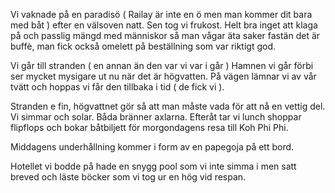 Vi vaknade på en paradisö ( Railay är inte en ö men man kommer dit bara med båt ) efter en välsoven natt. Sen tog vi frukost.
Helt bra inget att klaga på och passlig mängd med
människor så man vågar äta saker fastän
det är buffè, man fick också omelett på beställning
som var riktigt god.

Vi går till stranden ( en annan än den var vi var i går )
Hamnen vi går förbi ser mycket mysigare ut nu när
det är högvatten. På vägen lämnar vi av vår tvätt
och hoppas vi får den tillbaka i tid ( de fick vi ).

Stranden e fin, högvattnet gör så att man måste
vada för att nå en vettig del. Vi simmar och solar.
Båda bränner axlarna. Efteråt tar vi lunch
shoppar flipflops och bokar båtbiljett för
morgondagens resa till Koh Phi Phi.

Middagens underhållning kommer i form av en papegoja på ett bord.

Hotellet vi bodde på hade en snygg pool som vi inte simma i men satt breved och läste böcker som vi tog ur en hög vid respan.
